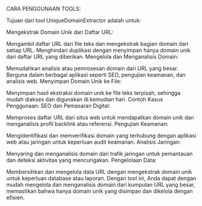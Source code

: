 CARA PENGGUNAAN TOOLS:





Tujuan dari tool UniqueDomainExtractor adalah untuk:

Mengekstrak Domain Unik dari Daftar URL:

Mengambil daftar URL dari file teks dan mengekstrak bagian domain dari setiap URL.
Menghindari duplikasi dengan menyimpan hanya domain unik dari daftar URL yang diberikan.
Mengelola dan Menganalisis Domain:

Memudahkan analisis atau pemrosesan domain dari URL yang besar.
Berguna dalam berbagai aplikasi seperti SEO, pengujian keamanan, dan analisis web.
Menyimpan Domain Unik ke File:

Menyimpan hasil ekstraksi domain unik ke file teks terpisah, sehingga mudah diakses dan digunakan di kemudian hari.
Contoh Kasus Penggunaan:
SEO dan Pemasaran Digital:

Memproses daftar URL dari situs web untuk mendapatkan domain unik dan menganalisis profil backlink atau referensi.
Pengujian Keamanan:

Mengidentifikasi dan memverifikasi domain yang terhubung dengan aplikasi web atau jaringan untuk keperluan audit keamanan.
Analisis Jaringan:

Menyaring dan menganalisis domain dari trafik jaringan untuk pemantauan dan deteksi aktivitas yang mencurigakan.
Pengelolaan Data:

Membersihkan dan mengelola data URL dengan mengekstrak domain unik untuk keperluan database atau laporan.
Dengan tool ini, Anda dapat dengan mudah mengelola dan menganalisis domain dari kumpulan URL yang besar, memastikan bahwa hanya domain unik yang disimpan dan dikelola dengan efisien.
